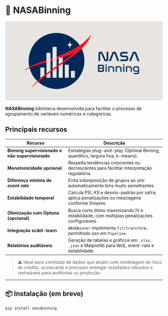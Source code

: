 # 🚀 NASABinning

<p align="center">
  <img src="./imgs/social_preview.png" alt="NASABinning Banner" width="600"/>
</p>

**NASABinning**
biblioteca desenvolvida para facilitar o processo de agrupamento de variáveis numéricas e categóricas.

## Principais recursos

| Recurso | Descrição |
|---------|-----------|
| **Binning supervisionado e não supervisionado** | Estratégias plug-and-play (Optimal Binning, quantílico, largura fixa, k-means). |
| **Monotonicidade opcional** | Respeita tendências crescentes ou decrescentes para facilitar interpretação regulatória. |
| **Diferença mínima de *event rate*** | Evita sobreposição de grupos ao unir automaticamente bins muito semelhantes. |
| **Estabilidade temporal** | Calcula PSI, KS e desvio-padrão por safra; aplica penalizações ou mesclagens conforme limiares. |
| **Otimização com Optuna (opcional)** | Busca corte ótimo maximizando IV e estabilidade, com múltiplas penalizações configuráveis. |
| **Integração scikit-learn** | `NASABinner` implementa `fit/transform`, permitindo uso em `Pipeline`. |
| **Relatórios auditáveis** | Geração de tabelas e gráficos em `.xlsx`, `.json` e Matplotlib para WoE, event-rate e estabilidade. |



> ⚠️ Ideal para cientistas de dados que atuam com modelagem de risco de crédito, scorecards e precisam entregar resultados robustos e rastreáveis para auditorias ou produção.

---



## 📦 Instalação (em breve)

```bash
pip install nasabinning

